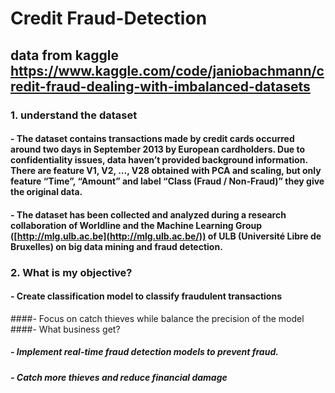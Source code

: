 # Credit Fraud-Detection
## data from kaggle https://www.kaggle.com/code/janiobachmann/credit-fraud-dealing-with-imbalanced-datasets
### 1. understand the dataset
#### - The dataset contains transactions made by credit cards occurred around two days in September 2013 by European cardholders. Due to confidentiality issues, data haven’t provided background information. There are feature V1, V2, …, V28 obtained with PCA and scaling, but only feature “Time”, “Amount” and label “Class (Fraud / Non-Fraud)” they give the original data.
#### - The dataset has been collected and analyzed during a research collaboration of Worldline and the Machine Learning Group ([http://mlg.ulb.ac.be](http://mlg.ulb.ac.be/)) of ULB (Université Libre de Bruxelles) on big data mining and fraud detection.
### 2. What is my objective?
#### - Create classification model to classify fraudulent transactions
####- Focus on catch thieves while balance the precision of the model
####- What business get?
#####    - Implement real-time fraud detection models to prevent fraud.
#####    - Catch more thieves and reduce financial damage
